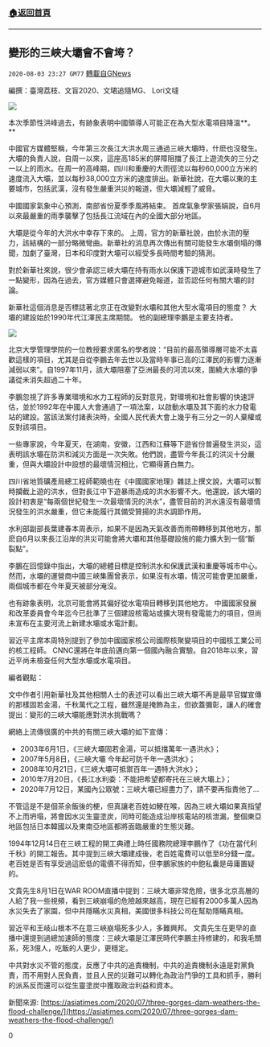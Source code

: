 ###  [:house:返回首頁](https://github.com/ourhimalayas/txt)
---

## 變形的三峽大壩會不會垮？
`2020-08-03 23:27 GM77` [轉載自GNews](https://gnews.org/zh-hant/284441/)

編撰：臺灣荔枝、文盲2020、文珺追隨MG、 Lori文噠

![](https://s3.amazonaws.com/gnews-media-offload/wp-content/uploads/2020/08/03180351/%E4%B8%89%E5%B3%A1%E5%A4%A7%E5%9D%9D2.jpg)

本次季節性洪峰過去，有跡象表明中國領導人可能正在為大型水電項目降溫**。**

中國官方媒體堅稱，今年第三次長江大洪水周三通過三峽大壩時，什麽也沒發生。大壩的負責人說，自周一以來，這座高185米的屏障阻擋了長江上遊流失的三分之一以上的雨水。在周一的高峰期，四川和重慶的大雨徑流以每秒60,000立方米的速度流入大壩，並以每秒38,000立方米的速度排出。新華社說，在大壩以東的主要城市，包括武漢，沒有發生嚴重洪災的報道，但大壩減輕了威脅。

中國國家氣象中心預測，南部省份夏季季風將結束。 首席氣象學家張娟說，自6月以來最嚴重的雨季襲擊了包括長江流域在內的全國大部分地區。

大壩是從今年的大洪水中幸存下來的。 上周，官方的新華社說，由於水流的壓力，該結構的一部分略微彎曲。新華社的消息再次傳出有關可能發生水壩倒塌的傳聞，加劇了臺灣，日本和印度對大壩可以經受多長時間考驗的猜測。

對於新華社來說，很少會承認三峽大壩在持有雨水以保護下遊城市如武漢時發生了一點變形，因為在過去，官方媒體只會選擇避免報道，並否認任何有關大壩的討論。

新華社這個消息是否標誌著北京正在改變對水壩和其他大型水電項目的態度？ 大壩的建設始於1990年代江澤民主席期間。 他的副總理李鵬是主要支持者。

![](https://s3.amazonaws.com/gnews-media-offload/wp-content/uploads/2020/08/03180432/%E4%B8%89%E5%B3%A1%E5%A4%A7%E5%9D%9D3-1.jpg)

北京大學管理學院的一位教授要求匿名的學者說：“目前的最高領導層可能不太喜歡這樣的項目，尤其是自從李鵬去年去世以及當時年事已高的江澤民的影響力逐漸減弱以來”。自1997年11月，該大壩阻塞了亞洲最長的河流以來，圍繞大水壩的爭議從未消失超過二十年。

李鵬忽視了許多專業環境和水力工程師的反對意見，對環境和社會影響的快速評估，並於1992年在中國人大會通過了一項法案，以啟動水壩及其下面的水力發電站的建設。當該法案付諸表決時，全國人民代表大會上幾乎有三分之一的人棄權或反對該項目。

一些專家說，今年夏天，在湖南，安徽，江西和江蘇等下遊省份普遍發生洪災，這表明該水壩在防洪和減災方面是一次失敗。他們說，盡管今年長江的洪災十分嚴重，但與大壩設計中設想的最壞情況相比，它顯得蒼白無力。

四川省地質礦產局總工程師範曉也在《中國國家地理》雜誌上撰文說，大壩可以暫時攔截上遊的洪水，但對長江中下遊暴雨造成的洪水影響不大。他還說，該大壩的設計初衷是“每兩個世紀發生一次最壞情況的洪水”，盡管目前的洪水遠沒有最壞情況發生的洪水嚴重，但它未能履行其備受贊揚的洪水調節作用。

水利部副部長葉建春本周表示，如果不是因為天氣改善而雨帶轉移到其他地方，那麽自6月以來長江沿岸的洪災可能會將大壩和其他基礎設施的能力擴大到一個“斷裂點”。

李鵬在回憶錄中指出，大壩的總體目標是控制洪水和保護武漢和重慶等城市中心。然而，水壩的運營商中國三峽集團曾表示，如果沒有水壩，情況可能會更加嚴重，兩個城市都在今年夏天被部分淹沒。

也有跡象表明，北京可能會將其偏好從水電項目轉移到其他地方。 中國國家發展和改革委員會今年迄今已批準了三個建設核電站或擴大現有發電能力的項目，但尚未宣布在主要河流上新建水壩或水電計劃。

習近平主席本周特別提到了參加中國國家核公司國際核聚變項目的中國核工業公司的核工程師。 CNNC還將在年底前邁向第一個國內融合實驗。自2018年以來，習近平尚未檢查任何大型水壩或水電項目。

編者觀點：

文中作者引用新華社及其他相關人士的表述可以看出三峽大壩不再是最早官媒宣傳的那樣固若金湯，千秋萬代之工程，雖然還是掩飾為主，但欲蓋彌彰，讓人的確會提出：變形的三峽大壩能應對洪水挑戰嗎？

網絡上流傳很廣的中共的有關三峽大壩的如下宣傳：

- 2003年6月1日，《三峽大壩固若金湯，可以抵擋萬年一遇洪水》；
- 2007年5月8日，《三峽大壩 今年起可防千年一遇洪水》；
- 2008年10月21日，《三峽大壩可抵禦百年一遇特大洪水》；
- 2010年7月20日，《長江水利委：不能把希望都寄托在三峽大壩上》；
- 2020年7月12日，某國內公眾號：三峽大壩已經盡力了，請不要再指責他了…


不管這是不是個茶余飯後的梗，但真讓老百姓如鯁在喉，因為三峽大壩如果真指望不上而坍塌，將會因水災生靈塗炭，同時可能造成沿岸核電站的核泄漏，整個東亞地區包括日本韓國以及東南亞地區都將面臨嚴重的生態災難。

1994年12月14日在三峽工程的開工典禮上時任國務院總理李鵬作了《功在當代利千秋》的開工報告。其中提到三峽大壩建成後，老百姓電費可以低至8分錢一度。老百姓是否有享受過這麽低的電價不得而知，但李鵬家族的中飽私囊是毋庸置疑的。

文貴先生8月1日在WAR ROOM直播中提到：三峽大壩非常危險，很多北京高層的人給了我一些視頻，看到三峽崩塌的危險越來越高，現在已經有2000多萬人因為水災失去了家園，但中共隱瞞水災真相，美國很多科技公司在幫助隱瞞真相。

習近平和王岐山根本不在意三峽崩塌死多少人，多難興邦。 文貴先生在更早的直播中還提到過總加速師的態度：三峽大壩是江澤民時代李鵬主持修建的，和我毛關系，死3億人，吃飯的人更少，更穩定。

中共對水災不管的態度，反應了中共的追責機制，中共的追責機制永遠是對黨負責，而不用對人民負責，並且人民的災難可以轉化為政治鬥爭的工具和抓手，勝利的派系反而還可以從生靈塗炭中獲取政治利益和資本。

新聞來源:
[https://asiatimes.com/2020/07/three-gorges-dam-weathers-the-flood-challenge/](https://asiatimes.com/2020/07/three-gorges-dam-weathers-the-flood-challenge/)

0
